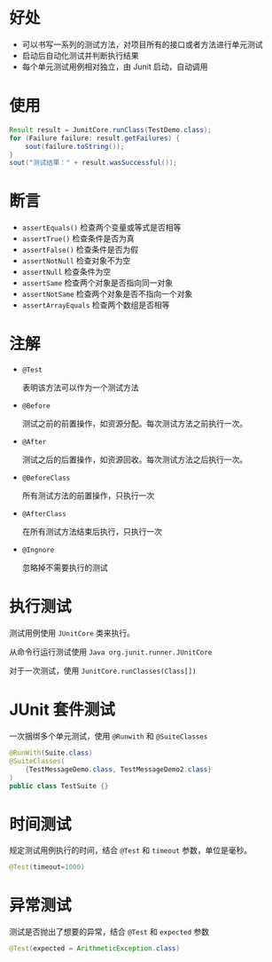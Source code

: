 # 好处

- 可以书写一系列的测试方法，对项目所有的接口或者方法进行单元测试
- 启动后自动化测试并判断执行结果
- 每个单元测试用例相对独立，由 Junit 启动，自动调用

# 使用

```java
Result result = JunitCore.runClass(TestDemo.class);
for (Failure failure: result.getFailures) {
    sout(failure.toString());
}
sout("测试结果：" + result.wasSuccessful());
```

# 断言

- `assertEquals()` 检查两个变量或等式是否相等
- `assertTrue()` 检查条件是否为真
- `assertFalse()` 检查条件是否为假
- `assertNotNull` 检查对象不为空
- `assertNull` 检查条件为空
- `assertSame` 检查两个对象是否指向同一对象
- `assertNotSame` 检查两个对象是否不指向一个对象
- `assertArrayEquals` 检查两个数组是否相等

# 注解

- `@Test`

  表明该方法可以作为一个测试方法

- `@Before`

  测试之前的前置操作，如资源分配。每次测试方法之前执行一次。

- `@After`

  测试之后的后置操作，如资源回收。每次测试方法之后执行一次。

- `@BeforeClass`

  所有测试方法的前置操作，只执行一次

- `@AfterClass`

  在所有测试方法结束后执行，只执行一次

- `@Ingnore`

  忽略掉不需要执行的测试

# 执行测试

测试用例使用 `JUnitCore` 类来执行。

从命令行运行测试使用 `Java org.junit.runner.JUnitCore`

对于一次测试，使用 `JunitCore.runClasses(Class[])`

# JUnit 套件测试

一次捆绑多个单元测试，使用 `@Runwith` 和 `@SuiteClasses`

```java
@RunWith(Suite.class)
@SuiteClasses(
    {TestMessageDemo.class, TestMessageDemo2.class}    
)
public class TestSuite {}
```

# 时间测试

规定测试用例执行的时间，结合 `@Test` 和 `timeout` 参数，单位是毫秒。

```java
@Test(timeout=1000)
```

# 异常测试

测试是否抛出了想要的异常，结合 `@Test` 和 `expected` 参数

```java
@Test(expected = ArithmeticException.class)
```

